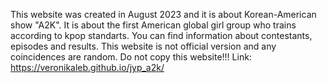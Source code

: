 This website was created in August 2023 and it is about Korean-American show "A2K". It is about the first American global girl group who trains according to kpop standarts. You can find information about contestants, episodes and results. 
This website is not official version and any coincidences are random. Do not copy this website!!!
Link:  https://veronikaleb.github.io/jyp_a2k/
